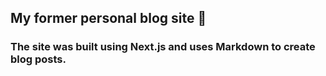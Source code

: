 ## My former personal blog site 📝
### The site was built using Next.js and uses Markdown to create blog posts.
